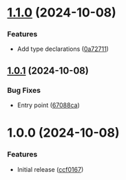 # [1.1.0](https://github.com/theothergothamdev/mexc-node-sdk/compare/v1.0.1...v1.1.0) (2024-10-08)


### Features

* Add type declarations ([0a72711](https://github.com/theothergothamdev/mexc-node-sdk/commit/0a72711ed0f713ea2634305a73efda4c37d74717))

## [1.0.1](https://github.com/theothergothamdev/mexc-node-sdk/compare/v1.0.0...v1.0.1) (2024-10-08)


### Bug Fixes

* Entry point ([67088ca](https://github.com/theothergothamdev/mexc-node-sdk/commit/67088cad6922d4672ca679d720f08758c7e903b1))

# 1.0.0 (2024-10-08)


### Features

* Initial release ([ccf0167](https://github.com/theothergothamdev/mexc-node-sdk/commit/ccf01672c077a271cfd9eadb08616ba213e63475))
